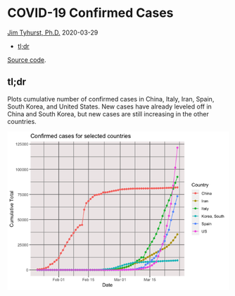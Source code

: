 COVID-19 Confirmed Cases
================
[Jim Tyhurst, Ph.D.](https://www.jimtyhurst.com/)
2020-03-29

  - [tl;dr](#tldr)

[Source code](./covid19_confirmed_cases.Rmd).

## tl;dr

Plots cumulative number of confirmed cases in China, Italy, Iran, Spain,
South Korea, and United States. New cases have already leveled off in
China and South Korea, but new cases are still increasing in the other
countries.

![](covid19_confirmed_cases_files/figure-gfm/total_by_country_summary-1.png)<!-- -->
